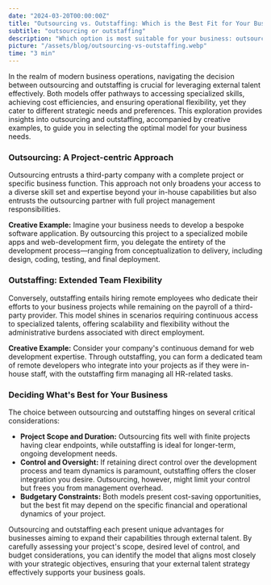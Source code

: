 ```yaml
---
date: "2024-03-20T00:00:00Z"
title: "Outsourcing vs. Outstaffing: Which is the Best Fit for Your Business?"
subtitle: "outsourcing or outstaffing"
description: "Which option is most suitable for your business: outsourcing or outstaffing?"
picture: "/assets/blog/outsourcing-vs-outstaffing.webp"
time: "3 min"
---
```

In the realm of modern business operations, navigating the decision between outsourcing and outstaffing is crucial for leveraging external talent effectively. Both models offer pathways to accessing specialized skills, achieving cost efficiencies, and ensuring operational flexibility, yet they cater to different strategic needs and preferences. This exploration provides insights into outsourcing and outstaffing, accompanied by creative examples, to guide you in selecting the optimal model for your business needs.

### Outsourcing: A Project-centric Approach
Outsourcing entrusts a third-party company with a complete project or specific business function. This approach not only broadens your access to a diverse skill set and expertise beyond your in-house capabilities but also entrusts the outsourcing partner with full project management responsibilities.

**Creative Example:** Imagine your business needs to develop a bespoke software application. By outsourcing this project to a specialized mobile apps and web-development firm, you delegate the entirety of the development process—ranging from conceptualization to delivery, including design, coding, testing, and final deployment.

### Outstaffing: Extended Team Flexibility
Conversely, outstaffing entails hiring remote employees who dedicate their efforts to your business projects while remaining on the payroll of a third-party provider. This model shines in scenarios requiring continuous access to specialized talents, offering scalability and flexibility without the administrative burdens associated with direct employment.

**Creative Example:** Consider your company's continuous demand for web development expertise. Through outstaffing, you can form a dedicated team of remote developers who integrate into your projects as if they were in-house staff, with the outstaffing firm managing all HR-related tasks.

### Deciding What's Best for Your Business
The choice between outsourcing and outstaffing hinges on several critical considerations:

- **Project Scope and Duration:** Outsourcing fits well with finite projects having clear endpoints, while outstaffing is ideal for longer-term, ongoing development needs.
- **Control and Oversight:** If retaining direct control over the development process and team dynamics is paramount, outstaffing offers the closer integration you desire. Outsourcing, however, might limit your control but frees you from management overhead.
- **Budgetary Constraints:** Both models present cost-saving opportunities, but the best fit may depend on the specific financial and operational dynamics of your project.

Outsourcing and outstaffing each present unique advantages for businesses aiming to expand their capabilities through external talent. By carefully assessing your project's scope, desired level of control, and budget considerations, you can identify the model that aligns most closely with your strategic objectives, ensuring that your external talent strategy effectively supports your business goals.